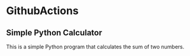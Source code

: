 # GithubActions

## Simple Python Calculator

This is a simple Python program that calculates the sum of two numbers.